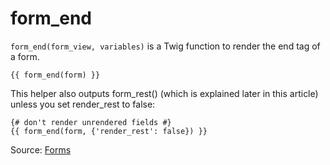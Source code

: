 # form_end

`form_end(form_view, variables)` is a Twig function to render the end tag of a form.

```twig
{{ form_end(form) }}
```

This helper also outputs form_rest() (which is explained later in this article) unless you set render_rest to false:

```twig
{# don't render unrendered fields #}
{{ form_end(form, {'render_rest': false}) }}
```

Source: [Forms](https://symfony.com/doc/current/form/form_customization.html#form-end-form-view-variables)